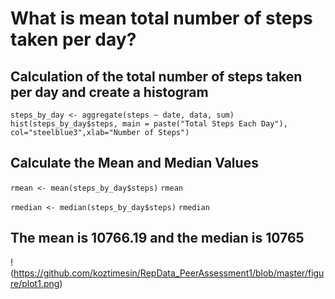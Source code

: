 # What is mean total number of steps taken per day?
## Calculation of the total number of steps taken per day and create a histogram
`steps_by_day <- aggregate(steps ~ date, data, sum)`
`hist(steps_by_day$steps, main = paste("Total Steps Each Day"), col="steelblue3",xlab="Number of Steps")`

## Calculate the Mean and Median Values
`rmean <- mean(steps_by_day$steps)`
`rmean`

`rmedian <- median(steps_by_day$steps)`
`rmedian`

## The mean is 10766.19 and the median is 10765


!(https://github.com/koztimesin/RepData_PeerAssessment1/blob/master/figure/plot1.png)

